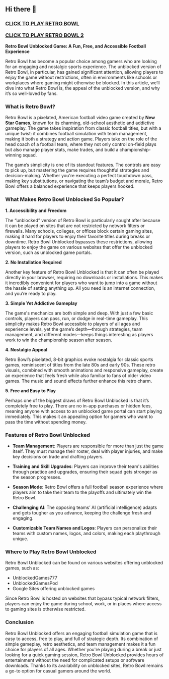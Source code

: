 ## Hi there 👋

<h3>
<a href="https://1lesson.guru">CLICK TO PLAY RETRO BOWL</a>
</hr>

<a href="https://lesson1.site">CLICK TO PLAY RETRO BOWL 2</A>

  
</h3>

**Retro Bowl Unblocked Game: A Fun, Free, and Accessible Football Experience**

Retro Bowl has become a popular choice among gamers who are looking for an engaging and nostalgic sports experience. The unblocked version of Retro Bowl, in particular, has gained significant attention, allowing players to enjoy the game without restrictions, often in environments like schools or workplaces where gaming might otherwise be blocked. In this article, we’ll dive into what Retro Bowl is, the appeal of the unblocked version, and why it’s so well-loved by fans.

### What is Retro Bowl?

Retro Bowl is a pixelated, American football video game created by **New Star Games**, known for its charming, old-school aesthetic and addictive gameplay. The game takes inspiration from classic football titles, but with a unique twist: it combines football simulation with team management, making it both a strategy and action game. Players take on the role of the head coach of a football team, where they not only control on-field plays but also manage player stats, make trades, and build a championship-winning squad.

The game’s simplicity is one of its standout features. The controls are easy to pick up, but mastering the game requires thoughtful strategies and decision-making. Whether you're executing a perfect touchdown pass, making key substitutions, or navigating the team’s budget and morale, Retro Bowl offers a balanced experience that keeps players hooked.

### What Makes Retro Bowl Unblocked So Popular?

**1. Accessibility and Freedom**

The “unblocked” version of Retro Bowl is particularly sought after because it can be played on sites that are not restricted by network filters or firewalls. Many schools, colleges, or offices block certain gaming sites, making it hard for players to enjoy their favorite titles during breaks or downtime. Retro Bowl Unblocked bypasses these restrictions, allowing players to enjoy the game on various websites that offer the unblocked version, such as unblocked game portals.

**2. No Installation Required**

Another key feature of Retro Bowl Unblocked is that it can often be played directly in your browser, requiring no downloads or installations. This makes it incredibly convenient for players who want to jump into a game without the hassle of setting anything up. All you need is an internet connection, and you’re ready to play.

**3. Simple Yet Addictive Gameplay**

The game's mechanics are both simple and deep. With just a few basic controls, players can pass, run, or dodge in real-time gameplay. This simplicity makes Retro Bowl accessible to players of all ages and experience levels, yet the game’s depth—through strategies, team management, and different modes—keeps things interesting as players work to win the championship season after season.

**4. Nostalgic Appeal**

Retro Bowl’s pixelated, 8-bit graphics evoke nostalgia for classic sports games, reminiscent of titles from the late 80s and early 90s. These retro visuals, combined with smooth animations and responsive gameplay, create an experience that feels fresh while also familiar to fans of older video games. The music and sound effects further enhance this retro charm.

**5. Free and Easy to Play**

Perhaps one of the biggest draws of Retro Bowl Unblocked is that it’s completely free to play. There are no in-app purchases or hidden fees, meaning anyone with access to an unblocked game portal can start playing immediately. This makes it an appealing option for gamers who want to pass the time without spending money.

### Features of Retro Bowl Unblocked

- **Team Management**: Players are responsible for more than just the game itself. They must manage their roster, deal with player injuries, and make key decisions on trade and drafting players.
  
- **Training and Skill Upgrades**: Players can improve their team's abilities through practice and upgrades, ensuring their squad gets stronger as the season progresses.

- **Season Mode**: Retro Bowl offers a full football season experience where players aim to take their team to the playoffs and ultimately win the Retro Bowl.

- **Challenging AI**: The opposing teams’ AI (artificial intelligence) adapts and gets tougher as you advance, keeping the challenge fresh and engaging.

- **Customizable Team Names and Logos**: Players can personalize their teams with custom names, logos, and colors, making each playthrough unique.

### Where to Play Retro Bowl Unblocked

Retro Bowl Unblocked can be found on various websites offering unblocked games, such as:

- UnblockedGames777
- UnblockedGamesPod
- Google Sites offering unblocked games

Since Retro Bowl is hosted on websites that bypass typical network filters, players can enjoy the game during school, work, or in places where access to gaming sites is otherwise restricted.

### Conclusion

Retro Bowl Unblocked offers an engaging football simulation game that is easy to access, free to play, and full of strategic depth. Its combination of simple gameplay, retro aesthetics, and team management makes it a fun choice for players of all ages. Whether you're playing during a break or just looking for a quick gaming session, Retro Bowl Unblocked provides hours of entertainment without the need for complicated setups or software downloads. Thanks to its availability on unblocked sites, Retro Bowl remains a go-to option for casual gamers around the world.
